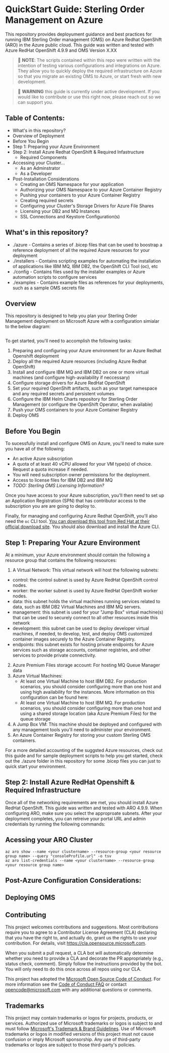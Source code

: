 # QuickStart Guide: Sterling Order Management on Azure

This repository provides deployument guidance and best practices for running IBM Sterling Order management (OMS) on Azure Redhat OpenShift (ARO) in the Azure public cloud. This guide was written and tested with Azure RedHat OpenShift 4.9.9 and OMS Version X.XX

> 🚧 **NOTE**: The scripts contained within this repo were written with the intention of testing various configurations and integrations on Azure. They allow you to quickly deploy the required infrastructure on Azure so that you migrate an existing OMS to Azure, or start fresh with new development.

> 🚧 **WARNING** this guide is currently under active development. If you would like to contribute or use this right now, please reach out so we can support you.

## Table of Contents:

- What's in this repository?
- Overview of Deployment
- Before You Begin
- Step 1: Preparing your Azure Environment
- Step 2: Install Azure Redhat OpenShift & Required Infastructure
  - Required Components
- Accessing your Cluster...
  - As an Adminstrator
  - As a Developer
- Post-Installation Considerations
  - Creating an OMS Namespace for your application
  - Authorizing your OMS Namespace to your Azure Container Registry
  - Pushing your containers to your Azure Container Registry
  - Creating required secrets
  - Configuring your Cluster's Storage Drivers for Azure File Shares
  - Licensing your DB2 and MQ Instances
  - SSL Connections and Keystore Configuration(s)


## What's in this repository?

- ./azure - Contains a series of .bicep files that can be used to boostrap a reference deployment of all the required Azure resources for your deployment
- ./installers - Contains scripting examples for automating the installation of applications like IBM MQ, IBM DB2, the OpenShift CLI Tool (oc), etc
- ./config - Contains files used by the installer examples or Azure automation scripts to configure services
- ./examples - Contains example files as references for your deployments, such as a sample OMS secrets file 

## Overview

This repository is designed to help you plan your Sterling Order Management deployment on Microsoft Azure with a configuration simialar to the below diagram:

<image>

To get started, you'll need to accomplish the following tasks:

1. Preparing and configuring your Azure environment for an Azure Redhat Openshift deployment
2. Deploy all the required Azure resources (including Azure Redhat OpenShift)
3. Install and configure IBM MQ and IBM DB2 on one or more virtual machines (and configure high-availability if neccessary)
4. Configure storage drivers for Azure RedHat OpenShift
5. Set your required OpenShift artifacts, such as your target namespace and any required secrets and persistent volumes
6. Configure the IBM Helm Charts repository for Sterling Order Management (or configure the OpenShift Operator, when available)
7. Push your OMS containers to your Azure Container Registry
8. Deploy OMS

## Before You Begin

To sucessfully install and configure OMS on Azure, you'll need to make sure you have all of the following:

* An active Azure subscription
 * A quota of at least 40 vCPU allowed for your VM type(s) of choice. Request a quota increase if needed.
 * You will need subscription owner permissions for the deployment.
* Access to license files for IBM DB2 and IBM MQ
* *TODO: Sterling OMS Licensing Information?*

Once you have access to your Azure subscription, you'll then need to set up an Application Registration (SPN) that has contributor access to the subscription you are are going to deploy to.

Finally, for managing and configuring Azure Redhat OpenShift, you'll also need the ```oc``` CLI tool. [You can download this tool from Red Hat at their official download site](https://mirror.openshift.com/pub/openshift-v4/clients/ocp/). You should also download and install the Azure CLI.

## Step 1: Preparing Your Azure Environment

At a minimum, your Azure environment should contain the following a resource group that contains the following resources:

1. A Virtual Network: This virtual network will host the following subnets:
  * control: the control subnet is used by Azure RedHat OpenShift control nodes.
  * worker: the worker subnet is used by Azure RedHat OpenShift worker nodes.
  * data: this subnet holds the virtual machines running services related to data, such as IBM DB2 Virtual Machines and IBM MQ servers.
  * management: this subnet is used for your "Jump Box" virtual machine(s) that can be used to securely connect to all other resources inside this network
  * development: this subnet can be used to deploy developer virtual machines, if needed, to develop, test, and deploy OMS customized container images securely to the Azure Container Registry.
  * endpoints: this subnet exists for hosting private endpoints for Azure services such as storage accounts, container registries, and other services to provide private connectivity.
2. Azure Premium Files storage account: For hosting MQ Queue Manager data
3. Azure Virtual Machines:
    * At least one Virtual Machine to host IBM DB2. For production scenarios, you should consider configuring more than one host and using high availability for the instances. More information on this configuration can be found here:
    * At least one Virtual Machine to host IBM MQ. For production scenarios, you should consider configuring more than one host and using a shared storage location (aka Azure Premium Files) for the queue storage
4. A Jump Box VM: This machine should be deployed and configured with any management tools you'll need to administer your environment.
5. An Azure Container Registry for storing your custom Sterling OMS containers.

For a more detailed accounting of the suggsted Azure resources, check out this guide and for sample deployment scripts to help you get started, check out the ./azure folder in this repository for some .bicep files you can just to quick start your environment.

## Step 2: Install Azure RedHat Openshift & Required Infrastructure

Once all of the networking requirements are met, you should install Azure RedHat OpenShift. This guide was written and tested with ARO 4.9.9. When configuring ARO, make sure you select the approproate subnets. After your deployment completes, you can retreive your portal URL and admin credentials by running the following commands:

## Acessing your ARO Cluster
```
az aro show --name <your clustername> --resource-group <your resource group name> --query "consoleProfile.url" -o tsv
az aro list-credentials --name <your clustername> --resource-group <your resource group name>
```

## Post-Azure Configuration Considerations:

## Deploying OMS

## Contributing

This project welcomes contributions and suggestions.  Most contributions require you to agree to a
Contributor License Agreement (CLA) declaring that you have the right to, and actually do, grant us
the rights to use your contribution. For details, visit https://cla.opensource.microsoft.com.

When you submit a pull request, a CLA bot will automatically determine whether you need to provide
a CLA and decorate the PR appropriately (e.g., status check, comment). Simply follow the instructions
provided by the bot. You will only need to do this once across all repos using our CLA.

This project has adopted the [Microsoft Open Source Code of Conduct](https://opensource.microsoft.com/codeofconduct/).
For more information see the [Code of Conduct FAQ](https://opensource.microsoft.com/codeofconduct/faq/) or
contact [opencode@microsoft.com](mailto:opencode@microsoft.com) with any additional questions or comments.

## Trademarks

This project may contain trademarks or logos for projects, products, or services. Authorized use of Microsoft 
trademarks or logos is subject to and must follow 
[Microsoft's Trademark & Brand Guidelines](https://www.microsoft.com/en-us/legal/intellectualproperty/trademarks/usage/general).
Use of Microsoft trademarks or logos in modified versions of this project must not cause confusion or imply Microsoft sponsorship.
Any use of third-party trademarks or logos are subject to those third-party's policies.
